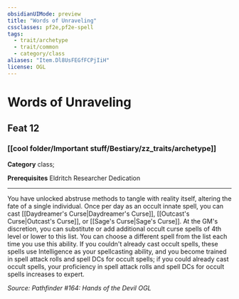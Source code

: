 ```yaml
---
obsidianUIMode: preview
title: "Words of Unraveling"
cssclasses: pf2e,pf2e-spell
tags:
  - trait/archetype
  - trait/common
  - category/class
aliases: "Item.Dl8UsFEGfFCPjIiH"
license: OGL
---
```

# Words of Unraveling
## Feat 12
### [[cool folder/Important stuff/Bestiary/zz_traits/archetype]]

**Category** class; 



**Prerequisites** Eldritch Researcher Dedication
* * *
You have unlocked abstruse methods to tangle with reality itself, altering the fate of a single individual. Once per day as an occult innate spell, you can cast [[Daydreamer's Curse|Daydreamer's Curse]], [[Outcast's Curse|Outcast's Curse]], or [[Sage's Curse|Sage's Curse]]. At the GM's discretion, you can substitute or add additional occult curse spells of 4th level or lower to this list. You can choose a different spell from the list each time you use this ability. If you couldn't already cast occult spells, these spells use Intelligence as your spellcasting ability, and you become trained in spell attack rolls and spell DCs for occult spells; if you could already cast occult spells, your proficiency in spell attack rolls and spell DCs for occult spells increases to expert.

*Source: Pathfinder #164: Hands of the Devil*
*OGL*